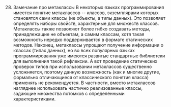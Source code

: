 28. Замечание про метаклассы
В некоторых языках программирования имеется понятие метаклассов -- классов, экземплярами которых становятся сами классы (не объекты, а типы данных). Это позволяет определять наборы свойств, характерные для множеств классов. Метаклассы также позволяют более гибко создавать методы, принадлежащие не объектам, а самим классам, хотя такая возможность нередко поддерживается в формате статических методов. Наконец, метаклассы упрощают получение информации о классах (типах данных), но во всех популярных языках программирования уже имеются развитые стандартные библиотеки для выполнения такой рефлексии. А вот проведение статических проверок типов при использовании метаклассов существенно усложняется, поэтому данную возможность (как и многие другие, формально отличающиеся от классического понятия класса) применять не рекомендуется. В частности, вместо метаклассов нагляднее использовать частично реализованные классы, задающие множества потомков с определёнными характеристиками.
